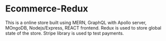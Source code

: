 # Ecommerce-Redux
This is a online store built using MERN, GraphQL with Apollo server, MOngoDB, Nodejs/Express, REACT frontend. Redux is  used to store global state of the store. Stripe library is used tp test payments.
